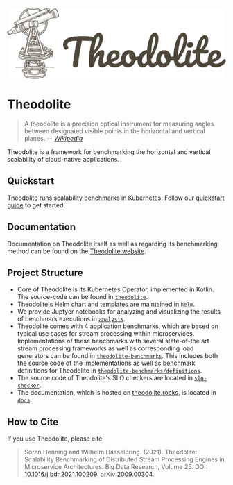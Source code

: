 ![Theodolite](docs/assets/logo/theodolite-horizontal-transparent.svg)

# Theodolite

> A theodolite is a precision optical instrument for measuring angles between designated visible points in the horizontal and vertical planes.  -- <cite>[Wikipedia](https://en.wikipedia.org/wiki/Theodolite)</cite>

Theodolite is a framework for benchmarking the horizontal and vertical scalability of cloud-native applications.

## Quickstart

Theodolite runs scalability benchmarks in Kubernetes. Follow our [quickstart guide](https://www.theodolite.rocks/quickstart.html) to get started.

## Documentation

Documentation on Theodolite itself as well as regarding its benchmarking method can be found on the [Theodolite website](https://www.theodolite.rocks).

## Project Structure

* Core of Theodolite is its Kubernetes Operator, implemented in Kotlin. The source-code can be found in [`theodolite`](theodolite).
* Theodolite's Helm chart and templates are maintained in [`helm`](helm).
* We provide Juptyer notebooks for analyzing and visualizing the results of benchmark executions in [`analysis`](analysis).
* Theodolite comes with 4 application benchmarks, which are based on typical use cases for stream processing within microservices. Implementations of these benchmarks with several state-of-the art stream processing frameworks as well as corresponding load generators can be found in [`theodolite-benchmarks`](theodolite-benchmarks). This includes both the source code of the implementations as well as benchmark definitions for Theodolite in [`theodolite-benchmarks/definitions`](theodolite-benchmarks/definitions).
* The source code of Theodolite's SLO checkers are located in [`slo-checker`](theodolite-slo-checker).
* The documentation, which is hosted on [theodolite.rocks](https://www.theodolite.rocks), is located in [`docs`](docs).

## How to Cite

If you use Theodolite, please cite

> Sören Henning and Wilhelm Hasselbring. (2021). Theodolite: Scalability Benchmarking of Distributed Stream Processing Engines in Microservice Architectures. Big Data Research, Volume 25. DOI: [10.1016/j.bdr.2021.100209](https://doi.org/10.1016/j.bdr.2021.100209). arXiv:[2009.00304](https://arxiv.org/abs/2009.00304).
